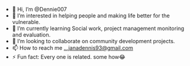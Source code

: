 - 👋 Hi, I’m @Dennie007
- 👀 I’m interested in helping people and making life better for the vulnerable.
- 🌱 I’m currently learning Social work, project management monitoring and evaluation.
- 💞️ I’m looking to collaborate on community development projects.
- 📫 How to reach me ...janadennis93@gmail.com
- ⚡ Fun fact: Every one is related. some how😂

<!---
Dennie007/Dennie007 is a ✨ special ✨ repository because its `README.md` (this file) appears on your GitHub profile.
You can click the Preview link to take a look at your changes.
--->
